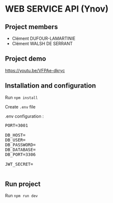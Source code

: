 # WEB SERVICE API (Ynov)

## Project members

-   Clément DUFOUR-LAMARTINIE
-   Clément WALSH DE SERRANT

## Project demo

https://youtu.be/VFPAe-dkryc

## Installation and configuration

Run `npm install`

Create `.env` file

.env configuration :

 <pre>
PORT=3001

DB_HOST=
DB_USER=
DB_PASSWORD=
DB_DATABASE=
DB_PORT=3306

JWT_SECRET=
 </pre>

## Run project

Run `npm run dev`
